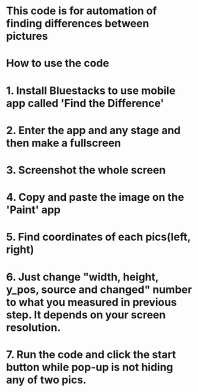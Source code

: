 # This code is for automation of finding differences between pictures
# How to use the code
# 1. Install Bluestacks to use mobile app called 'Find the Difference'
# 2. Enter the app and any stage and then make a fullscreen
# 3. Screenshot the whole screen 
# 4. Copy and paste the image on the 'Paint' app
# 5. Find coordinates of each pics(left, right)
# 6. Just change "width, height, y_pos, source and changed" number to what you measured in previous step. It depends on your screen resolution.
# 7. Run the code and click the start button while pop-up is not hiding any of two pics.
